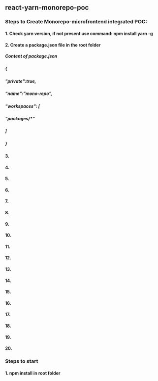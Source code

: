 ## react-yarn-monorepo-poc

### Steps to Create Monorepo-microfrontend integrated POC:

#### 1. Check yarn version, if not present use command: npm install yarn -g
#### 2. Create a package.json file in the root folder 
##### Content of package.json
##### {
#####    "private":true,
#####    "name":"mono-repo",
#####    "workspaces": [
#####        "packages/*"
#####    ]
##### }
#### 3.
#### 4.
#### 5. 
#### 6. 
#### 7.
#### 8.
#### 9. 
#### 10. 
#### 11.
#### 12.
#### 13. 
#### 14. 
#### 15.
#### 16.
#### 17. 
#### 18. 
#### 19.
#### 20.


### Steps to start

#### 1. npm install in root folder
